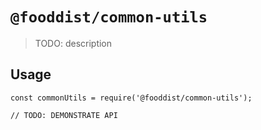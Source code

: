 # `@fooddist/common-utils`

> TODO: description

## Usage

```
const commonUtils = require('@fooddist/common-utils');

// TODO: DEMONSTRATE API
```
